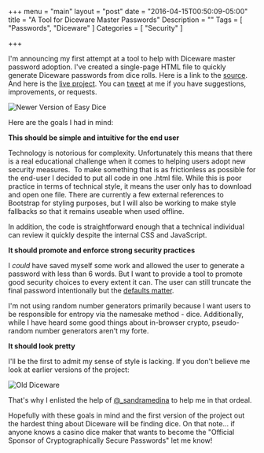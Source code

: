 +++
menu = "main"
layout = "post"
date = "2016-04-15T00:50:09-05:00"
title = "A Tool for Diceware Master Passwords"
Description = ""
Tags = [
  "Passwords",
  "Diceware"
]
Categories = [
  "Security"
]

+++

I'm announcing my first attempt at a tool to help with Diceware master password adoption. I've created a single-page HTML file to quickly generate Diceware passwords from dice rolls. Here is a link to the [source](https://github.com/fernando-mc/EasyDice). And here is the [live project](https://rawgit.com/fernando-mc/EasyDice/master/index.html). You can [tweet](https://twitter.com/fmc_sea) at me if you have suggestions, improvements, or requests. 

![Newer Version of Easy Dice](/images/diceware-new.png)

Here are the goals I had in mind:

**This should be simple and intuitive for the end user**

Technology is notorious for complexity. Unfortunately this means that there is a real educational challenge when it comes to helping users adopt new security measures.  To make something that is as frictionless as possible for the end-user I decided to put all code in one .html file. While this is poor practice in terms of technical style, it means the user only has to download and open one file. There are currently a few external references to Bootstrap for styling purposes, but I will also be working to make style fallbacks so that it remains useable when used offline.

In addition, the code is straightforward enough that a technical individual can review it quickly despite the internal CSS and JavaScript.

**It should promote and enforce strong security practices**

I _could_ have saved myself some work and allowed the user to generate a password with less than 6 words. But I want to provide a tool to promote good security choices to every extent it can. The user can still truncate the final password intentionally but the [defaults matter](http://www.nytimes.com/2011/10/16/technology/default-choices-are-hard-to-resist-online-or-not.html).

I'm not using random number generators primarily because I want users to be responsible for entropy via the namesake method - dice. Additionally, while I have heard some good things about in-browser crypto, pseudo-random number generators aren't my forte.

**It should look pretty**

I'll be the first to admit my sense of style is lacking. If you don't believe me look at earlier versions of the project:

![Old Diceware](/images/diceware-old.png)

That's why I enlisted the help of [@_sandramedina](https://twitter.com/_sandramedina) to help me in that ordeal.

Hopefully with these goals in mind and the first version of the project out the hardest thing about Diceware will be finding dice. On that note... if anyone knows a casino dice maker that wants to become the "Official Sponsor of Cryptographically Secure Passwords" let me know!